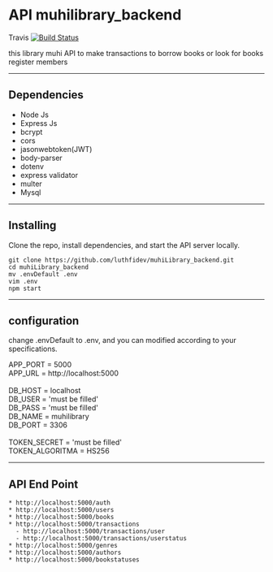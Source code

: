 # API muhilibrary_backend
 
 Travis 
 [![Build Status](https://travis-ci.org/luthfidev/muhilibrary-backend.svg?branch=master)](https://travis-ci.org/luthfidev/muhilibrary-backend)

this library muhi API to make transactions to borrow books or look for books register members

***

## Dependencies

* Node Js
* Express Js
* bcrypt
* cors
* jasonwebtoken(JWT)
* body-parser
* dotenv
* express validator
* multer
* Mysql
  
***

## Installing

Clone the repo, install dependencies, and start the API server locally.

```shell
git clone https://github.com/luthfidev/muhiLibrary_backend.git
cd muhiLibrary_backend
mv .envDefault .env
vim .env
npm start
```
***

## configuration

change .envDefault to .env, and you can modified according to your specifications.

APP_PORT = 5000<br>
APP_URL = http://localhost:5000<br>
<br>
DB_HOST = localhost<br>
DB_USER = 'must be filled'<br>
DB_PASS = 'must be filled'<br>
DB_NAME = muhilibrary<br>
DB_PORT = 3306<br>
<br>
TOKEN_SECRET = 'must be filled'<br>
TOKEN_ALGORITMA = HS256<br>

***

## API End Point

```shell
* http://localhost:5000/auth 
* http://localhost:5000/users 
* http://localhost:5000/books
* http://localhost:5000/transactions
  - http://localhost:5000/transactions/user
  - http://localhost:5000/transactions/userstatus
* http://localhost:5000/genres
* http://localhost:5000/authors
* http://localhost:5000/bookstatuses 
```
